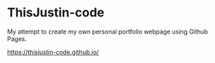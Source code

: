 # ThisJustin-code

My attempt to create my own personal portfolio webpage using Github Pages.

https://thisjustin-code.github.io/
